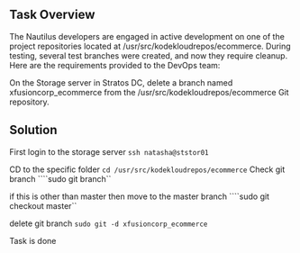 ## Task Overview
The Nautilus developers are engaged in active development on one of the project repositories located at /usr/src/kodekloudrepos/ecommerce. During testing, several test branches were created, and now they require cleanup. Here are the requirements provided to the DevOps team:



On the Storage server in Stratos DC, delete a branch named xfusioncorp_ecommerce from the /usr/src/kodekloudrepos/ecommerce Git repository.

## Solution
First login to the storage server
 ``ssh natasha@ststor01 ``

CD to the specific folder 
``cd /usr/src/kodekloudrepos/ecommerce``
Check git branch
````sudo git branch``

if this is other than master then move to the master branch
````sudo git checkout master``

delete git branch
```sudo git -d xfusioncorp_ecommerce ```

Task is done
